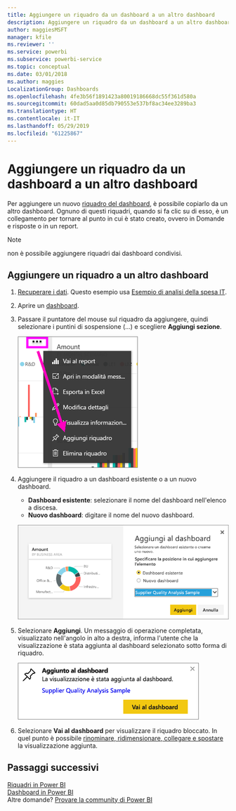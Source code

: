 ```yaml
---
title: Aggiungere un riquadro da un dashboard a un altro dashboard
description: Aggiungere un riquadro da un dashboard a un altro dashboard
author: maggiesMSFT
manager: kfile
ms.reviewer: ''
ms.service: powerbi
ms.subservice: powerbi-service
ms.topic: conceptual
ms.date: 03/01/2018
ms.author: maggies
LocalizationGroup: Dashboards
ms.openlocfilehash: 4fe3b56f1891423a80019186668dc55f361d580a
ms.sourcegitcommit: 60dad5aa0d85db790553e537bf8ac34ee3289ba3
ms.translationtype: HT
ms.contentlocale: it-IT
ms.lasthandoff: 05/29/2019
ms.locfileid: "61225867"
---
```

# <a name="pin-a-tile-from-one-dashboard-to-another-dashboard"></a>Aggiungere un riquadro da un dashboard a un altro dashboard
Per aggiungere un nuovo [riquadro del dashboard](consumer/end-user-tiles.md), è possibile copiarlo da un altro dashboard. Ognuno di questi riquadri, quando si fa clic su di esso, è un collegamento per tornare al punto in cui è stato creato, ovvero in Domande e risposte o in un report. 

> [!NOTE]
> non è possibile aggiungere riquadri dai dashboard condivisi.

## <a name="pin-a-tile-to-another-dashboard"></a>Aggiungere un riquadro a un altro dashboard
1. [Recuperare i dati](service-get-data.md). Questo esempio usa [Esempio di analisi della spesa IT](sample-it-spend.md).
2. Aprire un [dashboard](consumer/end-user-dashboards.md).
3. Passare il puntatore del mouse sul riquadro da aggiungere, quindi selezionare i puntini di sospensione (...) e scegliere **Aggiungi sezione**.  
   
   ![Menu di puntini di sospensione](media/service-pin-tile-to-another-dashboard/power-bi-pin-another-dash.png)
4. Aggiungere il riquadro a un dashboard esistente o a un nuovo dashboard. 
   
   * **Dashboard esistente**: selezionare il nome del dashboard nell'elenco a discesa.
   * **Nuovo dashboard**: digitare il nome del nuovo dashboard.
   
   ![Finestra di dialogo Aggiungi al dashboard](media/service-pin-tile-to-another-dashboard/pbi_pintoanotherdash.png)
5. Selezionare **Aggiungi**.
   Un messaggio di operazione completata, visualizzato nell'angolo in alto a destra, informa l'utente che la visualizzazione è stata aggiunta al dashboard selezionato sotto forma di riquadro.
   
   ![Finestra Aggiunto al dashboard](media/service-pin-tile-to-another-dashboard/power-bi-pin-success.png)
6. Selezionare **Vai al dashboard** per visualizzare il riquadro bloccato. In quel punto è possibile [rinominare, ridimensionare, collegare e spostare](service-dashboard-edit-tile.md) la visualizzazione aggiunta.

## <a name="next-steps"></a>Passaggi successivi
[Riquadri in Power BI](consumer/end-user-tiles.md)  
[Dashboard in Power BI](consumer/end-user-dashboards.md)  
Altre domande? [Provare la community di Power BI](http://community.powerbi.com/)

